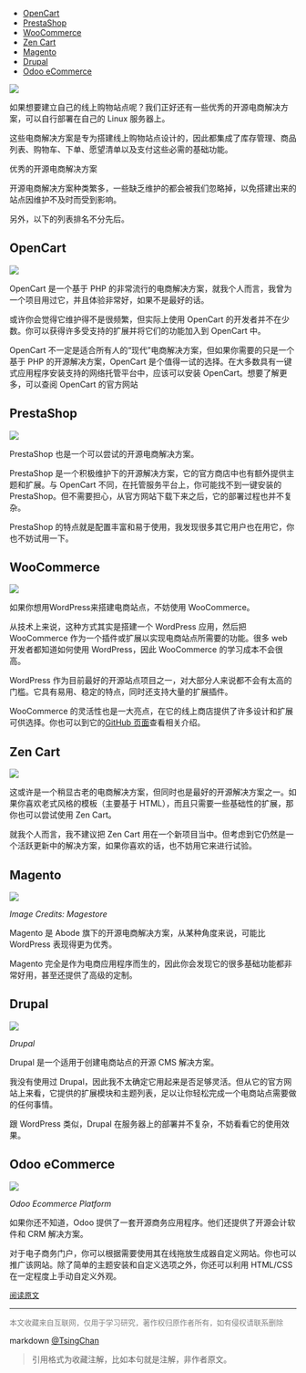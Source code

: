 

<!-- TOC -->

- [OpenCart](#opencart)
- [PrestaShop](#prestashop)
- [WooCommerce](#woocommerce)
- [Zen Cart](#zen-cart)
- [Magento](#magento)
- [Drupal](#drupal)
- [Odoo eCommerce](#odoo-ecommerce)

<!-- /TOC -->
![](http://img.9ong.com/images/page/md-1584073201.8833547-55.jpg)

如果想要建立自己的线上购物站点呢？我们正好还有一些优秀的开源电商解决方案，可以自行部署在自己的 Linux 服务器上。

这些电商解决方案是专为搭建线上购物站点设计的，因此都集成了库存管理、商品列表、购物车、下单、愿望清单以及支付这些必需的基础功能。


优秀的开源电商解决方案

开源电商解决方案种类繁多，一些缺乏维护的都会被我们忽略掉，以免搭建出来的站点因维护不及时而受到影响。

另外，以下的列表排名不分先后。

## OpenCart

![](http://img.9ong.com/images/page/md-1584073202.193527-169.jpg)

OpenCart 是一个基于 PHP 的非常流行的电商解决方案，就我个人而言，我曾为一个项目用过它，并且体验非常好，如果不是最好的话。

或许你会觉得它维护得不是很频繁，但实际上使用 OpenCart 的开发者并不在少数。你可以获得许多受支持的扩展并将它们的功能加入到 OpenCart 中。

OpenCart 不一定是适合所有人的“现代”电商解决方案，但如果你需要的只是一个基于 PHP 的开源解决方案，OpenCart 是个值得一试的选择。在大多数具有一键式应用程序安装支持的网络托管平台中，应该可以安装 OpenCart。想要了解更多，可以查阅 OpenCart 的官方网站

## PrestaShop

![](http://img.9ong.com/images/page/md-1584073202.4608274-521.jpg)

PrestaShop 也是一个可以尝试的开源电商解决方案。

PrestaShop 是一个积极维护下的开源解决方案，它的官方商店中也有额外提供主题和扩展。与 OpenCart 不同，在托管服务平台上，你可能找不到一键安装的 PrestaShop。但不需要担心，从官方网站下载下来之后，它的部署过程也并不复杂。

PrestaShop 的特点就是配置丰富和易于使用，我发现很多其它用户也在用它，你也不妨试用一下。

## WooCommerce

![](http://img.9ong.com/images/page/md-1584073202.7528753-606.jpg)

如果你想用WordPress来搭建电商站点，不妨使用 WooCommerce。

从技术上来说，这种方式其实是搭建一个 WordPress 应用，然后把 WooCommerce 作为一个插件或扩展以实现电商站点所需要的功能。很多 web 开发者都知道如何使用 WordPress，因此 WooCommerce 的学习成本不会很高。

WordPress 作为目前最好的开源站点项目之一，对大部分人来说都不会有太高的门槛。它具有易用、稳定的特点，同时还支持大量的扩展插件。

WooCommerce 的灵活性也是一大亮点，在它的线上商店提供了许多设计和扩展可供选择。你也可以到它的[GitHub 页面](https://github.com/woocommerce/woocommerce)查看相关介绍。

## Zen Cart

![](http://img.9ong.com/images/page/md-1584073203.1216798-936.jpg)

这或许是一个稍显古老的电商解决方案，但同时也是最好的开源解决方案之一。如果你喜欢老式风格的模板（主要基于 HTML），而且只需要一些基础性的扩展，那你也可以尝试使用 Zen Cart。

就我个人而言，我不建议把 Zen Cart 用在一个新项目当中。但考虑到它仍然是一个活跃更新中的解决方案，如果你喜欢的话，也不妨用它来进行试验。

## Magento

![](http://img.9ong.com/images/page/md-1584073203.397292-481.jpg)

*Image Credits: Magestore*

Magento 是 Abode 旗下的开源电商解决方案，从某种角度来说，可能比 WordPress 表现得更为优秀。

Magento 完全是作为电商应用程序而生的，因此你会发现它的很多基础功能都非常好用，甚至还提供了高级的定制。

## Drupal

![](http://img.9ong.com/images/page/md-1584073203.6666248-176.jpg)

*Drupal*

Drupal 是一个适用于创建电商站点的开源 CMS 解决方案。

我没有使用过 Drupal，因此我不太确定它用起来是否足够灵活。但从它的官方网站上来看，它提供的扩展模块和主题列表，足以让你轻松完成一个电商站点需要做的任何事情。

跟 WordPress 类似，Drupal 在服务器上的部署并不复杂，不妨看看它的使用效果。

## Odoo eCommerce

![](http://img.9ong.com/images/page/md-1584073203.828703-101.jpg)

*Odoo Ecommerce Platform*

如果你还不知道，Odoo 提供了一套开源商务应用程序。他们还提供了开源会计软件和 CRM 解决方案。

对于电子商务门户，你可以根据需要使用其在线拖放生成器自定义网站。你也可以推广该网站。除了简单的主题安装和自定义选项之外，你还可以利用 HTML/CSS 在一定程度上手动自定义外观。


<font size=2 color=grey>[阅读原文](https://mp.weixin.qq.com/s?__biz=MjM5NjQ4MjYwMQ==&mid=2664616286&idx=1&sn=459f6769db692b0d2bfa07520be73782&chksm=bdceea188ab9630eaef7a8fc01dd4437331574efb4d24a661da8266e66a3aeced65ceb7384d7&mpshare=1&scene=1&srcid=&sharer_sharetime=1581486402904&sharer_shareid=8eab7256cf30724a327bfde7a7d55ea9&key=f0e5b32222e59dc5246435a10d28d86a05e0faf9681d8d2367fc403c53c8625cfd65e6a771614aea958f3e3919a2544a3f9222837f01749241997d55c4d376f7e692a19960d7235c8697d777bb641530&ascene=1&uin=MTM0MzcxNjQyMQ%3D%3D&devicetype=Windows+10&version=62080079&lang=zh_CN&exportkey=AWgPXP5O4vfxAJ3mTYxrw8k%3D&pass_ticket=F72UXuvpitg8KlJwzXtQlGUqXECYIbv6Z62VHHzPkQyJba%2BdK8YQilvj601cBFt8)</font>


----
<font size=2 color='grey'>本文收藏来自互联网，仅用于学习研究，著作权归原作者所有，如有侵权请联系删除</font>

markdown [@TsingChan](http://www.9ong.com/) 

> 引用格式为收藏注解，比如本句就是注解，非作者原文。
